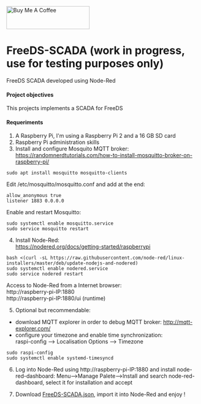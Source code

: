 <a href="https://www.buymeacoffee.com/rbpiuserf" target="_blank"><img src="https://cdn.buymeacoffee.com/buttons/v2/default-yellow.png" alt="Buy Me A Coffee" style="height: 60px !important;width: 217px !important;" ></a>

# FreeDS-SCADA (work in progress, use for testing purposes only)
FreeDS SCADA developed using Node-Red

#### Project objectives
This projects implements a SCADA for FreeDS

#### Requeriments
1. A Raspberry Pi, I'm using a Raspberry Pi 2 and a 16 GB SD card
2. Raspberry Pi administration skills
3. Install and configure Mosquito MQTT broker:<br>
https://randomnerdtutorials.com/how-to-install-mosquitto-broker-on-raspberry-pi/
```
sudo apt install mosquitto mosquitto-clients
```
Edit /etc/mosquitto/mosquitto.conf and add at the end:
```
allow_anonymous true
listener 1883 0.0.0.0
```
Enable and restart Mosquitto:
```
sudo systemctl enable mosquitto.service
sudo service mosquitto restart
```
4. Install Node-Red:<br>
https://nodered.org/docs/getting-started/raspberrypi
```
bash <(curl -sL https://raw.githubusercontent.com/node-red/linux-installers/master/deb/update-nodejs-and-nodered) 
sudo systemctl enable nodered.service
sudo service nodered restart
```
Access to Node-Red from a Internet browser:<br>
http://raspberry-pi-IP:1880<br>
http://raspberry-pi-IP:1880/ui (runtime)<br>

5. Optional but recommendable:
- download MQTT explorer in order to debug MQTT broker: http://mqtt-explorer.com/
- configure your timezone and enable time synchronization:<br>
raspi-config --> Localisation Options --> Timezone
```
sudo raspi-config
sudo systemctl enable systemd-timesyncd
```

6. Log into Node-Red using http://raspberry-pi-IP:1880 and install node-red-dashboard:
Menu-->Manage Palete-->Install and search node-red-dashboard, select it for installation and accept

7. Download <a href="FreeDS-SCADA.json" target="_blank">FreeDS-SCADA.json</a>, import it into Node-Red and enjoy !

